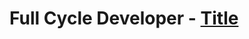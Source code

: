 # Full Cycle Developer - [Title](https://medium.com/netflix-techblog/full-cycle-developers-at-netflix-a08c31f83249)

